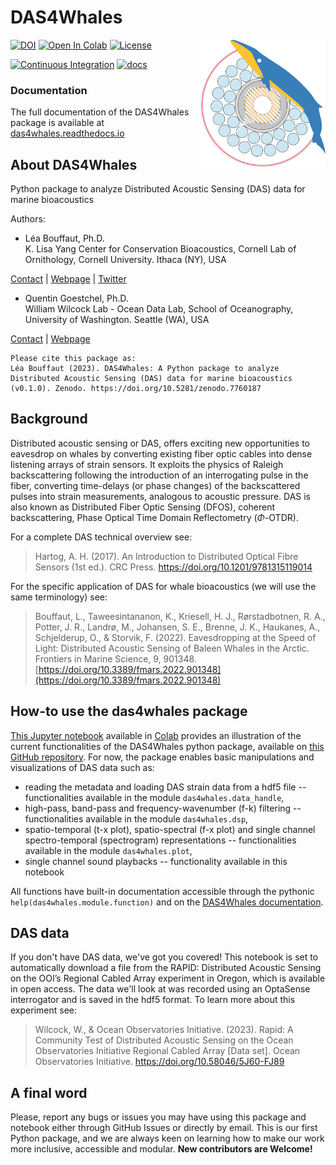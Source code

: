 # DAS4Whales

[![DOI](https://zenodo.org/badge/604782489.svg)](https://zenodo.org/badge/latestdoi/604782489)
[![Open In Colab](https://colab.research.google.com/assets/colab-badge.svg)](https://colab.research.google.com/gist/leabouffaut/e66b5a741493c4bd13aa07f39586ec4b/das4whales_examplenotebook.ipynb)
[![License](https://img.shields.io/badge/License-CC%20BY--NC--SA%204.0-blue)](https://creativecommons.org/licenses/by-nc-sa/4.0/)
 <img src='pictures/DAS4Whales_logo.png' align="right" width=200>

[![Continuous Integration](https://github.com/DAS4Whales/DAS4Whales/actions/workflows/ci.yml/badge.svg?branch=main)](https://github.com/DAS4Whales/DAS4Whales/actions/workflows/ci.yml)
[![docs](https://readthedocs.org/projects/das4whales/badge/?version=latest)](https://das4whales.readthedocs.io/en/latest/?badge=latest)

### Documentation 
The full documentation of the DAS4Whales package is available at [das4whales.readthedocs.io](https://das4whales.readthedocs.io/en/latest/)

<!-- SPHINX-START -->
## About DAS4Whales 
Python package to analyze Distributed Acoustic Sensing (DAS) data for marine bioacoustics

Authors: 
- Léa Bouffaut, Ph.D.   
K. Lisa Yang Center for Conservation Bioacoustics, Cornell Lab of Ornithology, Cornell University. Ithaca (NY), USA

[Contact](mailto:lb736@cornell.edu) | [Webpage](https://www.birds.cornell.edu/ccb/lea-bouffaut/) | [Twitter](https://twitter.com/LeaBouffaut)


- Quentin Goestchel, Ph.D.  
William Wilcock Lab - Ocean Data Lab, School of Oceanography, University of Washington. Seattle (WA), USA

[Contact](mailto:qgoestch@uw.edu) | [Webpage](https://qgoestch.github.io/qgoestch/) 


```{note}
Please cite this package as:   
Léa Bouffaut (2023). DAS4Whales: A Python package to analyze Distributed Acoustic Sensing (DAS) data for marine bioacoustics (v0.1.0). Zenodo. https://doi.org/10.5281/zenodo.7760187
```

## Background
Distributed acoustic sensing or DAS, offers exciting new opportunities to eavesdrop on whales by converting existing fiber optic cables into dense listening arrays of strain sensors. It exploits the physics of Raleigh backscattering following the introduction of an interrogating pulse in the fiber, converting time-delays (or phase changes) of the backscattered pulses into strain measurements, analogous to acoustic pressure. DAS is also known as Distributed Fiber Optic Sensing (DFOS), coherent backscattering, Phase Optical Time Domain Reflectometry ($\Phi$-OTDR).

For a complete DAS technical overview see:
>Hartog, A. H. (2017). An Introduction to Distributed Optical Fibre Sensors (1st ed.). CRC Press. https://doi.org/10.1201/9781315119014

For the specific application of DAS for whale bioacoustics (we will use the same terminology) see:

>Bouffaut, L., Taweesintananon, K., Kriesell, H. J., Rørstadbotnen, R. A., Potter, J. R., Landrø, M., Johansen, S. E., Brenne, J. K., Haukanes, A., Schjelderup, O., & Storvik, F. (2022). Eavesdropping at the Speed of Light: Distributed Acoustic Sensing of Baleen Whales in the Arctic. Frontiers in Marine Science, 9, 901348. [https://doi.org/10.3389/fmars.2022.901348](https://doi.org/10.3389/fmars.2022.901348)

## How-to use the das4whales package 
[This Jupyter notebook](https://github.com/leabouffaut/DAS4Whales/blob/main/DAS4Whales_ExampleNotebook.ipynb) available in [Colab](https://colab.research.google.com/gist/leabouffaut/e66b5a741493c4bd13aa07f39586ec4b/das4whales_examplenotebook.ipynb)  provides an illustration of the current functionalities of the DAS4Whales python package, available on [this GitHub repository](https://github.com/leabouffaut/DAS4Whales). For now, the package enables basic manipulations and visualizations of DAS data such as:

* reading the metadata and loading DAS strain data from a hdf5 file -- functionalities available in the module `das4whales.data_handle`,
* high-pass, band-pass and frequency-wavenumber (f-k) filtering -- functionalities available in the module `das4whales.dsp`,
* spatio-temporal (t-x plot), spatio-spectral (f-x plot) and single channel spectro-temporal (spectrogram) representations -- functionalities available in the module `das4whales.plot`,
* single channel sound playbacks -- functionality available in this notebook

All functions have built-in documentation accessible through the pythonic `help(das4whales.module.function)` and on the [DAS4Whales documentation](https://das4whales.readthedocs.io/en/latest/).

## DAS data
If you don't have DAS data, we've got you covered! This notebook is set to automatically download a file from the RAPID: Distributed Acoustic Sensing on the OOI’s Regional Cabled Array experiment in Oregon, which is available in open access. The data we'll look at was recorded using an OptaSense interrogator and is saved in the hdf5 format. To learn more about this experiment see:

>Wilcock, W., & Ocean Observatories Initiative. (2023). Rapid: A Community Test of Distributed Acoustic Sensing on the Ocean Observatories Initiative Regional Cabled Array [Data set]. Ocean Observatories Initiative. https://doi.org/10.58046/5J60-FJ89

## A final word
Please, report any bugs or issues you may have using this package and notebook either through GitHub Issues or directly by email. This is our first Python package, and we are always keen on learning how to make our work more inclusive, accessible and modular. **New contributors are Welcome!**

